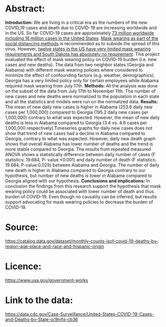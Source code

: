 # Abstract:
**Introduction:** 
We are living in a critical era as the numbers of the new COVID_19 cases and death due to COVID-19 are increasing worldwide and in the US. So far COVID-19 cases are approximately [73 million worldwide including 16 million cases in the United States](https://coronavirus.jhu.edu/map.html). [Mask wearing as part of the social distancing methods](https://www.cdc.gov/coronavirus/2019-ncov/prevent-getting-sick/cloth-face-cover-guidance.html) is recommended as to subside the spread of this virus. However, [twelve states in the US have very limited mask wearing requirements and South Dakota has absolutely no requirement](https://masks4all.co/what-states-require-masks/). This project evaluated the effect of mask wearing policy on COVID-19 burden (i.e. new cases and new deaths). The data from two neighbor states (Georgia and Alabama) with different mask wearing policies where considered to minimize the effect of confounding factors (e.g. weather, demographics). Georgia has a very limited policy only for certain employees while Alabama required mask wearing from July 17th.
**Methods:** 
All the analysis was done on the subset of the data from July 17th to November 11th. The number of new cases and new deaths were normalized to the population in each state and all the statistics and models were run on the normalized data. 
**Results:** 
The mean of new daily new cases is higher in Alabama (253.6 daily new cases per 1,000,000) compared to Georgia (195.2 daily new cases per 1,000,000) contrary to what was expected. However, the mean of new daily deaths is less in Alabama compared to Georgia (3.4 vs. 4.6 cases per 1,000,000 respectively).Timeseries graphs for daily new cases does not show that trend of new cases had a decline in Alabama compared to Georgia, contrary to what was expected. However, daily new death graph shows that overall Alabama has lower number of deaths and the trend is more stable compared to Georgia. The results from repeated measured ANOVA shows a statistically difference between daily number of cases (F statistics: 19.684, P- value <0.001) and daily number of death (F statistics: 19.684, P-value:0.029) between Alabama and Georgia. The number of daily new death is higher in Alabama compared to Georgia contrary to our hypothesis, but number of new deaths is lower in Alabama compared to Georgia aligned with our hypothesis.
**Conclusions and implications:** 
In conclusion the findings from this research support the hypothesis that mask wearing policy could be associated with lower number of death and thus burden of COVID-19. Even though no causality can be inferred, but results support advocating for mask wearing policies to decrease the burden of COVID-19.


# Source:
https://catalog.data.gov/dataset/monthly-counts-isof-covid-19-deaths-by-region-age-place-and-race-and-hispanic-origin


# Licence:

https://www.usa.gov/government-works


# Link to the data: 
https://data.cdc.gov/Case-Surveillance/United-States-COVID-19-Cases-and-Deaths-by-State-o/9mfq-cb36


